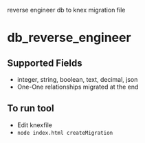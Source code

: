 reverse engineer db to knex migration file

# db_reverse_engineer

## Supported Fields

- integer, string, boolean, text, decimal, json
- One-One relationships migrated at the end

## To run tool

- Edit knexfile
- `node index.html createMigration`
